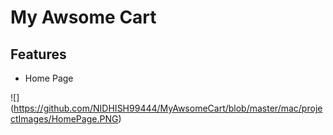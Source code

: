 # My Awsome Cart


## Features

* Home Page 

![] (https://github.com/NIDHISH99444/MyAwsomeCart/blob/master/mac/projectImages/HomePage.PNG)

  
